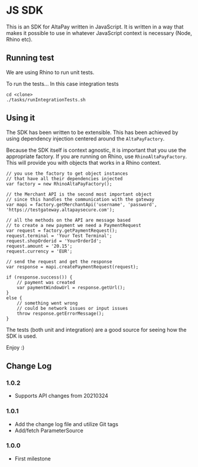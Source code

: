 JS SDK
======

This is an SDK for AltaPay written in JavaScript. It is written in a way that makes it possible to use in whatever JavaScript context is necessary (Node, Rhino etc).


Running test
------------

We are using Rhino to run unit tests.

To run the tests... In this case integration tests

```
cd <clone>
./tasks/runIntegrationTests.sh
```



Using it
--------

The SDK has been written to be extensible. This has been achieved by using dependency injection centered around the `AltaPayFactory`.

Because the SDK itself is context agnostic, it is important that you use the appropriate factory. If you are running on 
Rhino, use `RhinoAltaPayFactory`. This will provide you with objects that works in a Rhino context.

```
// you use the factory to get object instances
// that have all their dependencies injected
var factory = new RhinoAltaPayFactory();

// the Merchant API is the second most important object
// since this handles the communication with the gateway
var mapi = factory.getMerchantApi('username', 'password', 'https://testgateway.altapaysecure.com');

// all the methods on the API are message based
// to create a new payment we need a PaymentRequest
var request = factory.getPaymentRequest();
request.terminal = 'Your Test Terminal';
request.shopOrderid = 'YourOrderId';
request.amount = '20.15';
request.currency = 'EUR';

// send the request and get the response
var response = mapi.createPaymentRequest(request);

if (response.success()) {
	// payment was created
	var paymentWindowUrl = response.getUrl();
}
else {
	// something went wrong
	// could be network issues or input issues
	throw response.getErrorMessage();
}
```

The tests (both unit and integration) are a good source for seeing how the SDK is used.

Enjoy :)

## Change Log

### 1.0.2

- Supports API changes from 20210324

### 1.0.1

- Add the change log file and utilize Git tags
- Add/fetch ParameterSource 

### 1.0.0

- First milestone